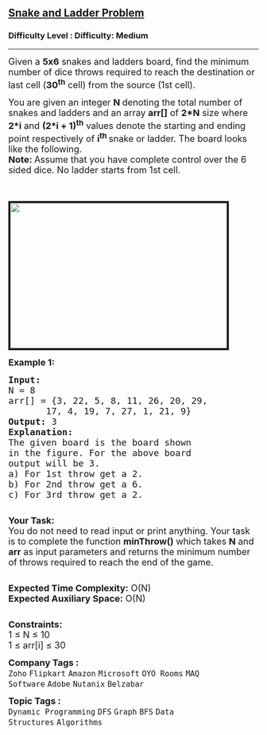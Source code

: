 <h2><a href="https://www.geeksforgeeks.org/problems/snake-and-ladder-problem4816/1?page=9&sprint=a663236c31453b969852f9ea22507634&sprint=a663236c31453b969852f9ea22507634&sortBy=submissions">Snake and Ladder Problem</a></h2><h3>Difficulty Level : Difficulty: Medium</h3><hr><div class="problems_problem_content__Xm_eO"><p><span style="font-size:18px">Given a <strong>5x6</strong>&nbsp;snakes and ladders board, find the minimum number of dice throws required to reach the destination or last cell (<strong>30<sup>th</sup></strong>&nbsp;cell) from the source (1st cell). </span></p>

<p><span style="font-size:18px">You are given an integer&nbsp;<strong>N </strong>denoting&nbsp;the&nbsp;total number of snakes and ladders&nbsp;and an array <strong>arr[]</strong>&nbsp;of <strong>2*N</strong> size where <strong>2*i</strong> and <strong>(2*i + 1)<sup>th</sup></strong>&nbsp;values denote the starting and ending point respectively of <strong>i<sup>th&nbsp;</sup></strong>snake or ladder. The&nbsp;board looks like the following.<br>
<strong>Note:&nbsp;</strong>Assume that you have&nbsp;complete control over the 6 sided dice. No ladder starts from 1st cell.</span></p>

<p><br>
<span style="font-size:18px">&nbsp; &nbsp; &nbsp; &nbsp; &nbsp; &nbsp; &nbsp; &nbsp; &nbsp; &nbsp; &nbsp; &nbsp; &nbsp; &nbsp; &nbsp; &nbsp; &nbsp; &nbsp;<img alt="" src="https://contribute.geeksforgeeks.org/wp-content/uploads/snake-and-ladders.jpg" style="border-style:solid; border-width:4px; height:292px; width:436px"></span></p>

<p><strong><span style="font-size:18px">Example 1:</span></strong></p>

<pre><span style="font-size:18px"><strong>Input:</strong>
N = 8
arr[] = {3, 22, 5, 8, 11, 26, 20, 29, 
&nbsp;      17, 4, 19, 7, 27, 1, 21, 9}
<strong>Output: </strong>3
<strong>Explanation:</strong>
The given board is the board shown
in the figure. For the above board 
output will be 3. 
a) For 1st throw get a 2. 
b) For 2nd throw get a 6.
c) For 3rd throw get a 2.</span></pre>

<p><br>
<span style="font-size:18px"><strong>Your Task:</strong><br>
You do not need to read input or print anything. Your task is to complete the function <strong>minThrow()</strong> which takes <strong>N</strong> and <strong>arr</strong> as input parameters and returns the minimum number of throws required to reach the end of the game.</span></p>

<p><br>
<span style="font-size:18px"><strong>Expected Time Complexity:</strong> O(N)<br>
<strong>Expected Auxiliary Space:</strong> O(N)</span></p>

<p><br>
<span style="font-size:18px"><strong>Constraints:</strong><br>
1 ≤ N ≤ 10<br>
1 ≤ arr[i] ≤ 30&nbsp;&nbsp;</span></p>
</div><p><span style=font-size:18px><strong>Company Tags : </strong><br><code>Zoho</code>&nbsp;<code>Flipkart</code>&nbsp;<code>Amazon</code>&nbsp;<code>Microsoft</code>&nbsp;<code>OYO Rooms</code>&nbsp;<code>MAQ Software</code>&nbsp;<code>Adobe</code>&nbsp;<code>Nutanix</code>&nbsp;<code>Belzabar</code>&nbsp;<br><p><span style=font-size:18px><strong>Topic Tags : </strong><br><code>Dynamic Programming</code>&nbsp;<code>DFS</code>&nbsp;<code>Graph</code>&nbsp;<code>BFS</code>&nbsp;<code>Data Structures</code>&nbsp;<code>Algorithms</code>&nbsp;